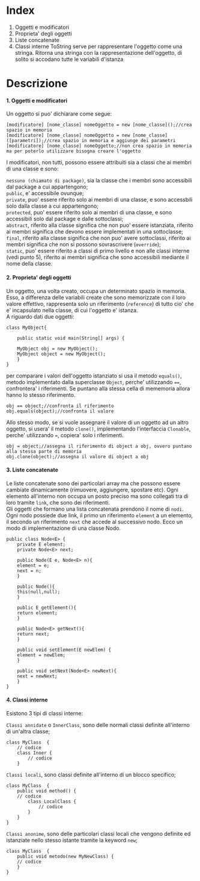 # Index
1. Oggetti e modificatori
2. Proprieta' degli oggetti
3. Liste concatenate
4. Classi interne
ToString serve per rappresentare l'oggetto come una stringa.
Ritorna una stringa con la rappresentazione dell'oggetto, di solito si accodano tutte le variabili d'istanza
# Descrizione

#### 1. Oggetti e modificatori
Un oggetto si puo' dichiarare come segue:

```
[modificatore] [nome_classe] nomeOggetto = new [nome_classe]();//crea spazio in memoria
[modificatore] [nome_classe] nomeOggetto = new [nome_classe]([parametri]);//crea spazio in memoria e aggiunge dei parametri
[modificatore] [nome_classe] nomeOggetto;//non crea spazio in memoria ma per poterlo utilizzare bisogna creare l'oggetto 

```
I modificatori, non tutti, possono essere attribuiti sia a classi che ai membri di una classe e sono:

`nessuno (chiamato di package)`, sia la classe che i membri sono accessibili dal package a cui appartengono;</br>
`public`, e' accessibile ovunque;</br>
`private`, puo' essere riferito solo ai membri di una classe, e sono accessbili solo dalla classe a cui appartengono;</br>
`protected`, puo' essere riferito solo ai membri di una classe, e sono accessibili solo dal package e dalle sottoclassi;</br>
`abstract`, riferito alla classe significa che non puo' essere istanziata, riferito ai membri significa che devono essere implementati in una sottoclasse;</br>
`final`, riferito alla classe significa che non puo' avere sottoclassi, riferito ai membri significa che non si possono sovrascrivere (`override`);</br>
`static`, puo' essere riferito a classi di primo livello e non alle classi interne (vedi punto 5), riferito ai membri significa che sono accessibili mediante il nome della classe.

#### 2. Proprieta' degli oggetti
Un oggetto, una volta creato, occupa un determinato spazio in memoria. Esso, a differenza delle variabili create che sono memorizzate con il loro valore effettivo, rappresenta solo un riferimento (`reference`) di tutto cio' che e' incapsulato nella classe, di cui l'oggetto e' istanza.</br>
A riguardo dati due oggetti:

```
class MyObject{

	public static void main(String[] args) {
	
	MyObject obj = new MyObject();
	MyObject object = new MyObject();
	}
}	
```

per comparare i valori dell'oggetto istanziato si usa il metodo `equals()`, metodo implementato dalla superclasse `Object`, perche' utilizzando `==`, confrontera' i riferimenti. Se puntano alla stessa cella di mememoria allora hanno lo stesso riferimento.

```
obj == object;//confronta il riferimento
obj.equals(object);//confronta il valore
```
Allo stesso modo, se si vuole assegnare il valore di un oggetto ad un altro oggetto, si usera' il metodo `clone()`, implementando l'interfaccia `Clonable`, perche' utilizzando `=`, copiera' solo i riferimenti.

```
obj = object;//assegna il riferimento di object a obj, ovvero puntano alla stessa parte di memoria 
obj.clone(object);//assegna il valore di object a obj
```
#### 3. Liste concatenate
Le liste concatenate sono dei particolari array ma che possono essere cambiate dinamicamente (rimuovere, aggiungere, spostare etc). Ogni elemento all'interno non occupa un posto preciso ma sono collegati tra di loro tramite `link`, che sono dei riferimenti.</br>
Gli oggetti che formano una lista concatenata prendono il nome di `nodi`. Ogni nodo possiede due link, il primo un riferimento `element` a un elemento, il secondo un riferimento `next` che accede al successivo nodo.
Ecco un modo di implementazione di una classe Nodo.

```
public class Node<E> {
	private E element;
	private Node<E> next;

	public Node(E e, Node<E> n){
	element = e;
	next = n;
	}
	
	public Node(){
	this(null,null);
	}

	public E getElement(){
	return element;
	}

	public Node<E> getNext(){
	return next;
	}
	
	public void setElement(E newElem) {
	element = newElem;
	}
	
	public void setNext(Node<E> newNext){
	next = newNext;
	}
}
```
#### 4. Classi interne
Esistono 3 tipi di classi interne:

`Classi annidate` o `InnerClass`, sono delle normali classi definite all'interno di un'altra classe;

```
class MyClass  {
	// codice
	class Inner {
		// codice
	} 
```
`Classi locali`, sono classi definite all'interno di un blocco specifico;

```
class MyClass  {
	public void method() {
	// codice
		class LocalClass {
			// codice
		}
	}	
}		
```
`Classi anonime`, sono delle particolari classi locali che vengono definite ed istanziate nello stesso istante tramite la keyword `new`;

```
class MyClass  {
	public void metodo(new MyNewClass) {
	// codice
	}	
}		
```
